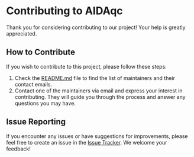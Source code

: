 # Contributing to AIDAqc

Thank you for considering contributing to our project! Your help is greatly appreciated.

## How to Contribute

If you wish to contribute to this project, please follow these steps:

1. Check the [README.md](https://github.com/Aswendt-Lab/AIDAqc/blob/main/README.md) file to find the list of maintainers and their contact emails.
2. Contact one of the maintainers via email and express your interest in contributing. They will guide you through the process and answer any questions you may have.

## Issue Reporting

If you encounter any issues or have suggestions for improvements, please feel free to create an issue in the [Issue Tracker](https://github.com/Aswendt-Lab/AIDAqc/issues/new/choose). We welcome your feedback!
